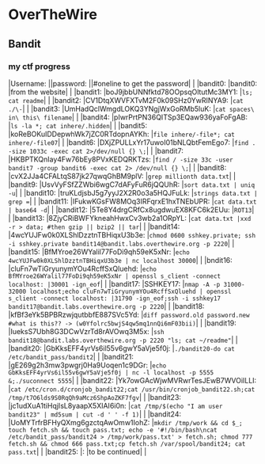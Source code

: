 # OverTheWire
## Bandit 
### my ctf progress

|Username: ||password: ||#oneline to get the password| | 
|bandit0: |bandit0: |from the website| | 
|bandit1: |boJ9jbbUNNfktd78OOpsqOltutMc3MY1: |`ls; cat readme`| | 
|bandit2: |CV1DtqXWVFXTvM2F0k09SHz0YwRINYA9: |`cat ./\-`| | 
|bandit3: |UmHadQclWmgdLOKQ3YNgjWxGoRMb5luK: |`cat spaces\ in\ this\ filename`| | 
|bandit4: |pIwrPrtPN36QITSp3EQaw936yaFoFgAB: |`ls -la *; cat inhere/.hidden`| | 
|bandit5: |koReBOKuIDDepwhWk7jZC0RTdopnAYKh: |`file inhere/-file*; cat inhere/-file07`| | 
|bandit6: |DXjZPULLxYr17uwoI01bNLQbtFemEgo7: |`find . -size 1033c -exec cat 2>/dev/null {} \;`| | 
|bandit7: |HKBPTKQnIay4Fw76bEy8PVxKEDQRKTzs: |`find / -size 33c -user bandit7 -group bandit6 -exec cat 2> /dev/null {} \;`| | 
|bandit8: |cvX2JJa4CFALtqS87jk27qwqGhBM9plV: |`grep millionth data.txt`| | 
|bandit9: |UsvVyFSfZZWbi6wgC7dAFyFuR6jQQUhR: |`sort data.txt | uniq -u`| | 
|bandit10: |truKLdjsbJ5g7yyJ2X2R0o3a5HQJFuLk: |`strings data.txt | grep =`| | 
|bandit11: |IFukwKGsFW8MOq3IRFqrxE1hxTNEbUPR: |`cat data.txt | base64 -d`| | 
|bandit12: |5Te8Y4drgCRfCx8ugdwuEX8KFC6k2EUu: |`ROT13`| | 
|bandit13: |8ZjyCRiBWFYkneahHwxCv3wb2a1ORpYL: |`cat data.txt |xxd -r > data; #then gzip || bzip2 || tar`| | 
|bandit14: |4wcYUJFw0k0XLShlDzztnTBHiqxU3b3e: |`chmod 0600 sshkey.private; ssh -i sshkey.private bandit14@bandit.labs.overthewire.org -p 2220`| | 
|bandit15: |BfMYroe26WYalil77FoDi9qh59eK5xNr: |`echo 4wcYUJFw0k0XLShlDzztnTBHiqxU3b3e | nc localhost 30000`| | 
|bndit16: |cluFn7wTiGryunymYOu4RcffSxQluehd: |`echo BfMYroe26WYalil77FoDi9qh59eK5xNr | openssl s_client -connect localhost: |30001 -ign_eof`| | 
|bandit17: |SSHKEY17: |`nmap -A -p 31000-32000 localhost;echo cluFn7wTiGryunymYOu4RcffSxQluehd | openssl s_client -connect localhost: |31790 -ign_eof;ssh -i sshkey17 bandit17@bandit.labs.overthewire.org -p 2220`| | 
|bandit18: |kfBf3eYk5BPBRzwjqutbbfE887SVc5Yd: |`diff password.old password.new #what is this?? -> (w0Yfolrc5bwjS4qw5mq1nnQi6mF03bii)`| | 
|bandit19: |IueksS7Ubh8G3DCwVzrTd8rAVOwq3M5x: |`ssh bandit18@bandit.labs.overthewire.org -p 2220 "ls; cat ~/readme"`| | 
|bandit20: |GbKksEFF4yrVs6il55v6gwY5aVje5f0j: |`./bandit20-do cat /etc/bandit_pass/bandit2`| | 
|bandit21: |gE269g2h3mw3pwgrj0Ha9Uoqen1c9DGr: |`echo GbKksEFF4yrVs6il55v6gwY5aVje5f0j | nc -l localhost -p 5555 &;./suconnect 5555`| | 
|bandit22: |Yk7owGAcWjwMVRwrTesJEwB7WVOiILLI: |`cat /etc/cron.d/cronjob_bandit22;cat /usr/bin/cronjob_bandit22.sh;cat /tmp/t7O6lds9S0RqQh9aMcz6ShpAoZKF7fgv`| | 
|bandit23: |jc1udXuA1tiHqjIsL8yaapX5XIAI6i0n: |`cat /tmp/$(echo "I am user bandit23" | md5sum | cut -d ' ' -f 1)`| | 
|bandit24: |UoMYTrfrBFHyQXmg6gzctqAwOmw1IohZ: |`mkdir /tmp/work && cd $_; touch fetch.sh && touch pass.txt; echo -e '#!/bin/bash\ncat /etc/bandit_pass/bandit24 > /tmp/work/pass.txt' > fetch.sh; chmod 777 fetch.sh && chmod 666 pass.txt;cp fetch.sh /var/spool/bandit24; cat pass.txt`| | 
|bandit25: |: |to be continued| | 

